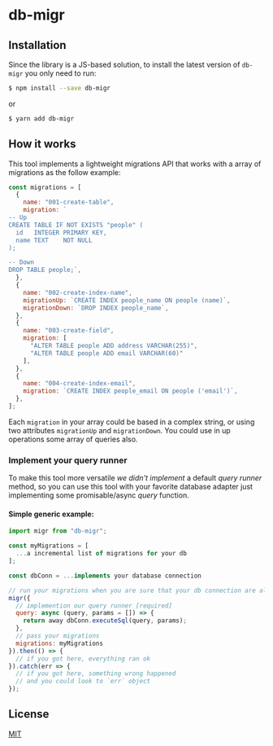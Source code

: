 # db-migr

## Installation

Since the library is a JS-based solution, to install the latest version of `db-migr` you only need to run:

```bash
$ npm install --save db-migr
```

or

```bash
$ yarn add db-migr
```

## How it works

This tool implements a lightweight migrations API that works with a array of migrations as the follow example:

```javascript
const migrations = [
  {
    name: "001-create-table",
    migration: `
-- Up
CREATE TABLE IF NOT EXISTS "people" (
  id   INTEGER PRIMARY KEY,
  name TEXT    NOT NULL
);

-- Down
DROP TABLE people;`,
  },
  {
    name: "002-create-index-name",
    migrationUp: `CREATE INDEX people_name ON people (name)`,
    migrationDown: `DROP INDEX people_name`,
  },
  {
    name: "003-create-field",
    migration: [
      "ALTER TABLE people ADD address VARCHAR(255)",
      "ALTER TABLE people ADD email VARCHAR(60)"
    ],
  },
  {
    name: "004-create-index-email",
    migration: `CREATE INDEX people_email ON people ('email')`,
  },
];
```

Each `migration` in your array could be based in a complex string, or using two attributes `migrationUp` and `migrationDown`. You could use in up operations some array of queries also.

### Implement your query runner

To make this tool more versatile *we didn't implement* a default _query runner_ method, so you can use this tool with your favorite database adapter just implementing some promisable/async _query_ function.

#### Simple generic example:

```javascript
import migr from "db-migr";

const myMigrations = [
  ...a incremental list of migrations for your db
];

const dbConn = ...implements your database connection

// run your migrations when you are sure that your db connection are already opened
migr({
  // implemention our query runner [required]
  query: async (query, params = []) => {
    return away dbConn.executeSql(query, params);
  },
  // pass your migrations
  migrations: myMigrations
}).then(() => {
  // if you got here, everything ran ok
}).catch(err => {
  // if you got here, something wrong happened
  // and you could look to `err` object
});
```

## License

[MIT](./LICENSE)
